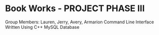 # Book Works - PROJECT PHASE III
Group Members: Lauren, Jerry, Avery, Armarion
Command Line Interface Written Using C++
MySQL Database
